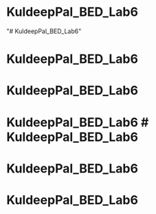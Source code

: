 # KuldeepPal_BED_Lab6
"# KuldeepPal_BED_Lab6" 
# KuldeepPal_BED_Lab6
# KuldeepPal_BED_Lab6
# KuldeepPal_BED_Lab6 # KuldeepPal_BED_Lab6
# KuldeepPal_BED_Lab6
# KuldeepPal_BED_Lab6
